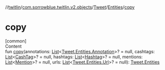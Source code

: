 //[twitlin](../../../index.md)/[com.sorrowblue.twitlin.v2.objects](../../index.md)/[Tweet](../index.md)/[Entities](index.md)/[copy](copy.md)



# copy  
[common]  
Content  
fun [copy](copy.md)(annotations: [List](https://kotlinlang.org/api/latest/jvm/stdlib/kotlin.collections/-list/index.html)<[Tweet.Entities.Annotation](-annotation/index.md)>? = null, cashtags: [List](https://kotlinlang.org/api/latest/jvm/stdlib/kotlin.collections/-list/index.html)<[CashTag](../../-cash-tag/index.md)>? = null, hashtags: [List](https://kotlinlang.org/api/latest/jvm/stdlib/kotlin.collections/-list/index.html)<[Hashtag](../../-hashtag/index.md)>? = null, mentions: [List](https://kotlinlang.org/api/latest/jvm/stdlib/kotlin.collections/-list/index.html)<[Mention](../../-mention/index.md)>? = null, urls: [List](https://kotlinlang.org/api/latest/jvm/stdlib/kotlin.collections/-list/index.html)<[Tweet.Entities.Url](-url/index.md)>? = null): [Tweet.Entities](index.md)  



